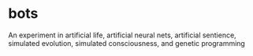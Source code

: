 # bots
An experiment in artificial life, artificial neural nets, artificial sentience, simulated evolution, simulated consciousness, and genetic programming
